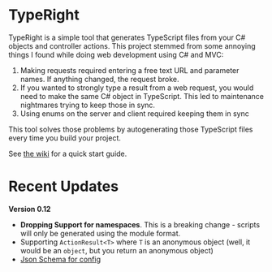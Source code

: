 # TypeRight
TypeRight is a simple tool that generates TypeScript files from your C# objects and controller actions. This project stemmed from some annoying things I found while doing web development using C# and MVC:

1. Making requests required entering a free text URL and parameter names.  If anything changed, the request broke.
2. If you wanted to strongly type a result from a web request, you would need to make the same C# object in TypeScript.  This led to maintenance nightmares trying to keep those in sync.
3. Using enums on the server and client required keeping them in sync

This tool solves those problems by autogenerating those TypeScript files every time you build your project.

See [the wiki](https://github.com/someguy20336/TypeRight/wiki/Quick-Start) for a quick start guide.

# Recent Updates

**Version 0.12**
- **Dropping Support for namespaces**.  This is a breaking change - scripts will only be generated using the module format. 
- Supporting `ActionResult<T>` where `T` is an anonymous object (well, it would be an `object`, but you return an anonymous object)
- [Json Schema for config](https://github.com/someguy20336/TypeRight/wiki/Configuration)







